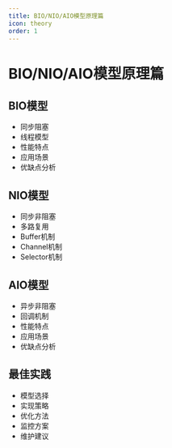 ```yaml
---
title: BIO/NIO/AIO模型原理篇
icon: theory
order: 1
---
```


# BIO/NIO/AIO模型原理篇

## BIO模型
- 同步阻塞
- 线程模型
- 性能特点
- 应用场景
- 优缺点分析

## NIO模型
- 同步非阻塞
- 多路复用
- Buffer机制
- Channel机制
- Selector机制

## AIO模型
- 异步非阻塞
- 回调机制
- 性能特点
- 应用场景
- 优缺点分析

## 最佳实践
- 模型选择
- 实现策略
- 优化方法
- 监控方案
- 维护建议
